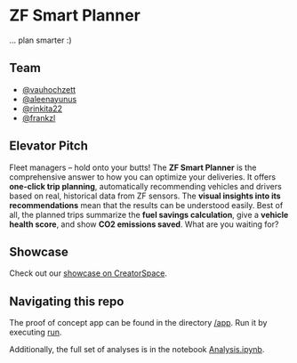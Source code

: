 # ZF Smart Planner

... plan smarter :)

## Team

- [@vauhochzett](https://github.com/vauhochzett/)
- [@aleenayunus](https://github.com/aleenayunus/)
- [@rinkita22](https://github.com/rinkita22/)
- [@frankzl](https://github.com/frankzl/)

## Elevator Pitch

Fleet managers – hold onto your butts! The **ZF Smart Planner** is the comprehensive answer to how you can optimize your deliveries. It offers **one-click trip planning**, automatically recommending vehicles and drivers based on real, historical data from ZF sensors. The **visual insights into its recommendations** mean that the results can be understood easily. Best of all, the planned trips summarize the **fuel savings calculation**, give a **vehicle health score**, and show **CO2 emissions saved**. What are you waiting for?

## Showcase

Check out our [showcase on CreatorSpace](https://app.creatorspace.dev/valentin/projects/XwgKyQu9oNQYtwT5).

## Navigating this repo

The proof of concept app can be found in the directory [/app](/app). Run it by executing [run](run).

Additionally, the full set of analyses is in the notebook [Analysis.ipynb](Analysis.ipynb).
